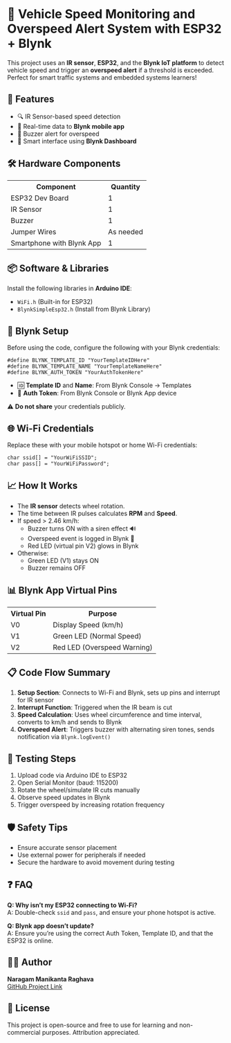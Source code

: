 <h1>🚗 Vehicle Speed Monitoring and Overspeed Alert System with ESP32 + Blynk</h1>

<p>This project uses an <strong>IR sensor</strong>, <strong>ESP32</strong>, and the <strong>Blynk IoT platform</strong> to detect vehicle speed and trigger an <strong>overspeed alert</strong> if a threshold is exceeded. Perfect for smart traffic systems and embedded systems learners!</p>

<h2>🧠 Features</h2>
<ul>
  <li>🔍 IR Sensor-based speed detection</li>
  <li>📡 Real-time data to <strong>Blynk mobile app</strong></li>
  <li>🔔 Buzzer alert for overspeed</li>
  <li>📱 Smart interface using <strong>Blynk Dashboard</strong></li>
</ul>

<h2>🛠️ Hardware Components</h2>
<table>
  <tr><th>Component</th><th>Quantity</th></tr>
  <tr><td>ESP32 Dev Board</td><td>1</td></tr>
  <tr><td>IR Sensor</td><td>1</td></tr>
  <tr><td>Buzzer</td><td>1</td></tr>
  <tr><td>Jumper Wires</td><td>As needed</td></tr>
  <tr><td>Smartphone with Blynk App</td><td>1</td></tr>
</table>

<h2>📦 Software & Libraries</h2>
<p>Install the following libraries in <strong>Arduino IDE</strong>:</p>
<ul>
  <li><code>WiFi.h</code> (Built-in for ESP32)</li>
  <li><code>BlynkSimpleEsp32.h</code> (Install from Blynk Library)</li>
</ul>

<h2>🔐 Blynk Setup</h2>
<p>Before using the code, configure the following with your Blynk credentials:</p>

<pre><code>#define BLYNK_TEMPLATE_ID "YourTemplateIDHere"
#define BLYNK_TEMPLATE_NAME "YourTemplateNameHere"
#define BLYNK_AUTH_TOKEN "YourAuthTokenHere"
</code></pre>

<ul>
  <li>🆔 <strong>Template ID</strong> and <strong>Name</strong>: From Blynk Console → Templates</li>
  <li>🔑 <strong>Auth Token</strong>: From Blynk Console or Blynk App device</li>
</ul>

<p>⚠️ <strong>Do not share</strong> your credentials publicly.</p>

<h2>🌐 Wi-Fi Credentials</h2>
<p>Replace these with your mobile hotspot or home Wi-Fi credentials:</p>

<pre><code>char ssid[] = "YourWiFiSSID";
char pass[] = "YourWiFiPassword";
</code></pre>

<h2>📈 How It Works</h2>
<ul>
  <li>The <strong>IR sensor</strong> detects wheel rotation.</li>
  <li>The time between IR pulses calculates <strong>RPM</strong> and <strong>Speed</strong>.</li>
  <li>If speed > 2.46 km/h:
    <ul>
      <li>Buzzer turns ON with a siren effect 🔊</li>
      <li>Overspeed event is logged in Blynk 📱</li>
      <li>Red LED (virtual pin V2) glows in Blynk</li>
    </ul>
  </li>
  <li>Otherwise:
    <ul>
      <li>Green LED (V1) stays ON</li>
      <li>Buzzer remains OFF</li>
    </ul>
  </li>
</ul>

<h2>📊 Blynk App Virtual Pins</h2>
<table>
  <tr><th>Virtual Pin</th><th>Purpose</th></tr>
  <tr><td>V0</td><td>Display Speed (km/h)</td></tr>
  <tr><td>V1</td><td>Green LED (Normal Speed)</td></tr>
  <tr><td>V2</td><td>Red LED (Overspeed Warning)</td></tr>
</table>

<h2>📋 Code Flow Summary</h2>
<ol>
  <li><strong>Setup Section</strong>: Connects to Wi-Fi and Blynk, sets up pins and interrupt for IR sensor</li>
  <li><strong>Interrupt Function</strong>: Triggered when the IR beam is cut</li>
  <li><strong>Speed Calculation</strong>: Uses wheel circumference and time interval, converts to km/h and sends to Blynk</li>
  <li><strong>Overspeed Alert</strong>: Triggers buzzer with alternating siren tones, sends notification via <code>Blynk.logEvent()</code></li>
</ol>

<h2>🧪 Testing Steps</h2>
<ol>
  <li>Upload code via Arduino IDE to ESP32</li>
  <li>Open Serial Monitor (baud: 115200)</li>
  <li>Rotate the wheel/simulate IR cuts manually</li>
  <li>Observe speed updates in Blynk</li>
  <li>Trigger overspeed by increasing rotation frequency</li>
</ol>

<h2>🛡️ Safety Tips</h2>
<ul>
  <li>Ensure accurate sensor placement</li>
  <li>Use external power for peripherals if needed</li>
  <li>Secure the hardware to avoid movement during testing</li>
</ul>

<h2>❓ FAQ</h2>
<p><strong>Q: Why isn’t my ESP32 connecting to Wi-Fi?</strong><br>
A: Double-check <code>ssid</code> and <code>pass</code>, and ensure your phone hotspot is active.</p>

<p><strong>Q: Blynk app doesn’t update?</strong><br>
A: Ensure you’re using the correct Auth Token, Template ID, and that the ESP32 is online.</p>

<h2>👨‍💻 Author</h2>
<p><strong>Naragam Manikanta Raghava</strong><br>
<a href="https://github.com/NMRL24/Vehicle-Speed-Monitoring-Overspeed-Alert-System">GitHub Project Link</a></p>

<h2>📜 License</h2>
<p>This project is open-source and free to use for learning and non-commercial purposes. Attribution appreciated.</p>
